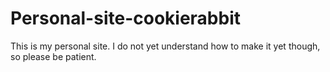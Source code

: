 # Personal-site-cookierabbit
This is my personal site. I do not yet understand how to make it yet though, so please be patient.
